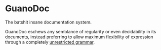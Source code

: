GuanoDoc
========

The batshit insane documentation system.

GuanoDoc eschews any semblance of regularity or even decidability in its documents, instead preferring to allow maximum flexibility of expression through a completely [unrestricted grammar].

[unrestricted grammar]: http://en.wikipedia.org/wiki/Unrestricted_grammar "Unrestricted grammar (Wikipedia)"